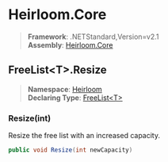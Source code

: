 # Heirloom.Core

> **Framework**: .NETStandard,Version=v2.1  
> **Assembly**: [Heirloom.Core][0]  

## FreeList\<T>.Resize

> **Namespace**: [Heirloom][0]  
> **Declaring Type**: [FreeList\<T>][1]  

### Resize(int)

Resize the free list with an increased capacity.

```cs
public void Resize(int newCapacity)
```

[0]: ../../../Heirloom.Core.md
[1]: ../FreeList[T].md
